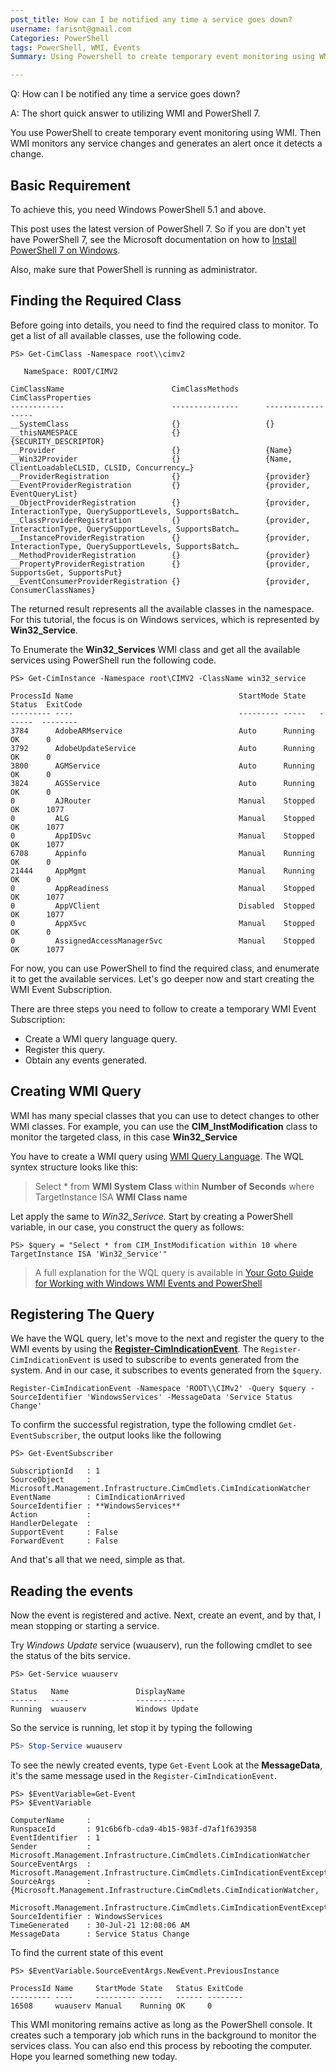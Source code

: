 ```yaml
---
post_title: How can I be notified any time a service goes down?
username: farisnt@gmail.com
Categories: PowerShell
tags: PowerShell, WMI, Events
Summary: Using Powershell to create temporary event monitoring using WMI

---
```


Q: How can I be notified any time a service goes down?

A: The short quick answer to utilizing WMI and PowerShell 7.

You use PowerShell to create temporary event monitoring using WMI.
Then WMI monitors any service changes and generates an alert once it detects a change.

## Basic Requirement

To achieve this, you need Windows PowerShell 5.1 and above.

This post uses the latest version of PowerShell 7.
So if you are don't yet have PowerShell 7, see the Microsoft documentation on how to [Install PowerShell 7 on Windows](https://docs.microsoft.com/powershell/scripting/install/installing-powershell-core-on-windows).

Also, make sure that PowerShell is running as administrator.

## Finding the Required Class

Before going into details, you need to find the required class to monitor.
To get a list of all available classes, use the following code.

```powershell-console
PS> Get-CimClass -Namespace root\\cimv2

   NameSpace: ROOT/CIMV2

CimClassName                        CimClassMethods      CimClassProperties
------------                        ---------------      ------------------
__SystemClass                       {}                   {}
__thisNAMESPACE                     {}                   {SECURITY_DESCRIPTOR}
__Provider                          {}                   {Name}
__Win32Provider                     {}                   {Name, ClientLoadableCLSID, CLSID, Concurrency…}
__ProviderRegistration              {}                   {provider}
__EventProviderRegistration         {}                   {provider, EventQueryList}
__ObjectProviderRegistration        {}                   {provider, InteractionType, QuerySupportLevels, SupportsBatch…
__ClassProviderRegistration         {}                   {provider, InteractionType, QuerySupportLevels, SupportsBatch…
__InstanceProviderRegistration      {}                   {provider, InteractionType, QuerySupportLevels, SupportsBatch…
__MethodProviderRegistration        {}                   {provider}
__PropertyProviderRegistration      {}                   {provider, SupportsGet, SupportsPut}
__EventConsumerProviderRegistration {}                   {provider, ConsumerClassNames}
```

The returned result represents all the available classes in the namespace.
For this tutorial, the focus is on Windows services, which is represented by **Win32_Service**.

To Enumerate the **Win32_Services** WMI class and get all the available services using PowerShell run the following code.

```powershell-console
PS> Get-CimInstance -Namespace root\CIMV2 -ClassName win32_service

ProcessId Name                                     StartMode State   Status  ExitCode
--------- ----                                     --------- -----   ------  --------
3784      AdobeARMservice                          Auto      Running OK      0
3792      AdobeUpdateService                       Auto      Running OK      0
3800      AGMService                               Auto      Running OK      0
3824      AGSService                               Auto      Running OK      0
0         AJRouter                                 Manual    Stopped OK      1077
0         ALG                                      Manual    Stopped OK      1077
0         AppIDSvc                                 Manual    Stopped OK      1077
6708      Appinfo                                  Manual    Running OK      0
21444     AppMgmt                                  Manual    Running OK      0
0         AppReadiness                             Manual    Stopped OK      1077
0         AppVClient                               Disabled  Stopped OK      1077
0         AppXSvc                                  Manual    Stopped OK      0
0         AssignedAccessManagerSvc                 Manual    Stopped OK      1077
```

For now, you can use PowerShell to find the required class, and enumerate it to get the available services.
Let's go deeper now and start creating the WMI Event Subscription.

There are three steps you need to follow to create a temporary WMI Event Subscription:

- Create a WMI query language query.
- Register this query.
- Obtain any events generated.

## Creating WMI Query

WMI has many special classes that you can use to detect changes to other WMI classes.
For example, you can use the **CIM_InstModification** class to monitor the targeted class, in this case **Win32_Service**

You have to create a WMI query using [WMI Query Language](https://docs.microsoft.com/en-us/windows/win32/wmisdk/wql-sql-for-wmi).
The WQL syntex structure looks like this:

>Select * from **WMI System Class** within **Number of Seconds** where TargetInstance ISA **WMI Class name**

Let apply the same to *Win32_Serivce.* Start by creating a PowerShell variable, in our case, you construct the query as follows:

```powershell-console
PS> $query = "Select * from CIM_InstModification within 10 where TargetInstance ISA 'Win32_Service'"
```

> A full explanation for the WQL query is available in [Your Goto Guide for Working with Windows WMI Events and PowerShell](https://adamtheautomator.com/your-goto-guide-for-working-with-windows-wmi-events-and-powershell/)

## Registering The Query

We have the WQL query, let's move to the next and register the query to the WMI events by using the [**Register-CimIndicationEvent**](https://docs.microsoft.com/en-us/powershell/module/cimcmdlets/register-cimindicationevent?view=powershell-7.1).
The `Register-CimIndicationEvent` is used to subscribe to events generated from the system.
And in our case, it subscribes to events generated from the `$query`.

```powershell-console
Register-CimIndicationEvent -Namespace 'ROOT\\CIMv2' -Query $query -SourceIdentifier 'WindowsServices' -MessageData 'Service Status Change'
```

To confirm the successful registration, type the following cmdlet `Get-EventSubscriber`, the output looks like the following

```powershell-console
PS> Get-EventSubscriber

SubscriptionId   : 1
SourceObject     : Microsoft.Management.Infrastructure.CimCmdlets.CimIndicationWatcher
EventName        : CimIndicationArrived
SourceIdentifier : **WindowsServices**
Action           :
HandlerDelegate  :
SupportEvent     : False
ForwardEvent     : False
```

And that's all that we need, simple as that.

## Reading the events

Now the event is registered and active.
Next, create an event, and by that, I mean stopping or starting a service.

Try *Windows Update* service (wuauserv), run the following cmdlet to see the status of the bits service.

```powershell-console
PS> Get-Service wuauserv

Status   Name               DisplayName
------   ----               -----------
Running  wuauserv           Windows Update
```

So the service is running, let stop it by typing the following

```powershell
PS> Stop-Service wuauserv
```

To see the newly created events, type `Get-Event`
Look at the **MessageData**, it's the same message used in the `Register-CimIndicationEvent`.

```powershell-console
PS> $EventVariable=Get-Event
PS> $EventVariable

ComputerName     :
RunspaceId       : 91c6b6fb-cda9-4b15-983f-d7af1f639358
EventIdentifier  : 1
Sender           : Microsoft.Management.Infrastructure.CimCmdlets.CimIndicationWatcher
SourceEventArgs  : Microsoft.Management.Infrastructure.CimCmdlets.CimIndicationEventExceptionEventArgs
SourceArgs       : {Microsoft.Management.Infrastructure.CimCmdlets.CimIndicationWatcher,
                   Microsoft.Management.Infrastructure.CimCmdlets.CimIndicationEventExceptionEventArgs}
SourceIdentifier : WindowsServices
TimeGenerated    : 30-Jul-21 12:08:06 AM
MessageData      : Service Status Change
```

To find the current state of this event

```powershell-console
PS> $EventVariable.SourceEventArgs.NewEvent.PreviousInstance

ProcessId Name     StartMode State   Status ExitCode
--------- ----     --------- -----   ------ --------
16508     wuauserv Manual    Running OK     0
```

This WMI monitoring remains active as long as the PowerShell console.
It creates such a temporary job which runs in the background to monitor the services class.
You can also end this process by rebooting the computer.
Hope you learned something new today.
